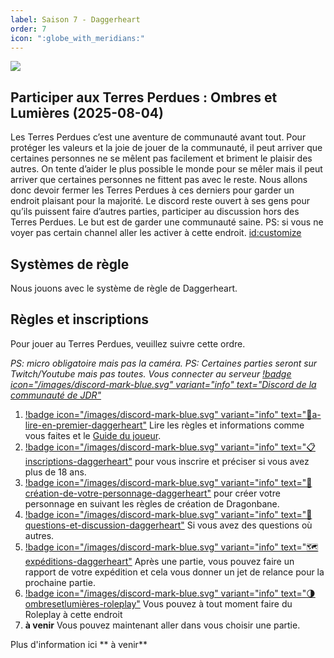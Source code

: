 ```yaml
---
label: Saison 7 - Daggerheart
order: 7
icon: ":globe_with_meridians:"
---
```


![](/Images/TPOmbreLumières.png)

## Participer aux Terres Perdues : Ombres et Lumières  (2025-08-04)
Les Terres Perdues c’est une aventure de communauté avant tout. Pour protéger les valeurs et la joie de jouer de la communauté, il peut arriver que certaines personnes ne se mêlent pas facilement et briment le plaisir des autres. On tente d’aider le plus possible le monde pour se mêler mais il peut arriver que certaines personnes ne fittent pas avec le reste. Nous allons donc devoir fermer les Terres Perdues à ces derniers pour garder un endroit plaisant pour la majorité. Le discord reste ouvert à ses gens pour qu’ils puissent faire d’autres parties, participer au discussion hors des Terres Perdues. Le but est de garder une communauté saine. 
PS: si vous ne voyer pas certain channel aller les activer à cette endroit. <id:customize> 

## Systèmes de règle
Nous jouons avec le système de règle de Daggerheart.

## Règles et inscriptions
Pour jouer au Terres Perdues, veuillez suivre cette ordre.

*PS: micro obligatoire mais pas la caméra.* 
*PS: Certaines parties seront sur Twitch/Youtube mais pas toutes.*
*Vous connecter au serveur [!badge icon="/images/discord-mark-blue.svg" variant="info" text="Discord de la communauté de JDR"](https://discord.gg/rWzznjmSYm)*

1. [!badge icon="/images/discord-mark-blue.svg" variant="info" text="📕a-lire-en-premier-daggerheart"](https://discord.com/channels/662746189069942802/1402471514430771240) Lire les règles et informations comme vous faites et le [Guide du joueur](https://terresperdues.github.io/Terresperdues/regle/guidedujoueur/).
2. [!badge icon="/images/discord-mark-blue.svg" variant="info" text="📋inscriptions-daggerheart"](https://discord.com/channels/662746189069942802/1402471846447939625) pour vous inscrire et préciser si vous avez plus de 18 ans.
3. [!badge icon="/images/discord-mark-blue.svg" variant="info" text="📝création-de-votre-personnage-daggerheart"](https://discord.com/channels/662746189069942802/1402472111787872386) pour créer votre personnage en suivant les règles de création de Dragonbane.
4. [!badge icon="/images/discord-mark-blue.svg" variant="info" text="💬questions-et-discussion-daggerheart"](https://discord.com/channels/662746189069942802/1402472237264797698) Si vous avez des questions où autres. 
5. [!badge icon="/images/discord-mark-blue.svg" variant="info" text="🗺️expéditions-daggerheart"](https://discord.com/channels/662746189069942802/1402472478256660530) Après une partie, vous pouvez faire un rapport de votre expédition  et cela vous donner un jet de relance pour la prochaine partie.
6. [!badge icon="/images/discord-mark-blue.svg" variant="info" text="🌗ombresetlumières-roleplay"](https://discord.com/channels/662746189069942802/1402484533273563227) Vous pouvez à tout moment faire du Roleplay à cette endroit 
7. **à venir** Vous pouvez maintenant aller dans vous choisir une partie. 


Plus d'information ici ** à venir**


